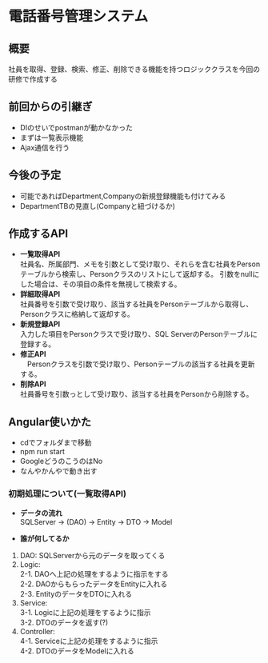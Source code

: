 # 電話番号管理システム

## 概要
  社員を取得、登録、検索、修正、削除できる機能を持つロジッククラスを今回の研修で作成する

## 前回からの引継ぎ
- DIのせいでpostmanが動かなかった
- まずは一覧表示機能
- Ajax通信を行う

## 今後の予定
- 可能であればDepartment,Companyの新規登録機能も付けてみる
- DepartmentTBの見直し(Companyと紐づけるか)

## 作成するAPI
- **一覧取得API** <br>
  社員名、所属部門、メモを引数として受け取り、それらを含む社員をPersonテーブルから検索し、Personクラスのリストにして返却する。
  引数をnullにした場合は、その項目の条件を無視して検索する。
- **詳細取得API** <br>
  社員番号を引数で受け取り、該当する社員をPersonテーブルから取得し、Personクラスに格納して返却する。
- **新規登録API** <br>
  入力した項目をPersonクラスで受け取り、SQL ServerのPersonテーブルに登録する。
- **修正API** <br>
　Personクラスを引数で受け取り、Personテーブルの該当する社員を更新する。
- **削除API** <br>
  社員番号を引数っとして受け取り、該当する社員をPersonから削除する。

## Angular使いかた<br>
- cdでフォルダまで移動
- npm run start
- GoogleどうのこうのはNo
- なんやかんやで動き出す

### 初期処理について(一覧取得API)
- **データの流れ**<br>
SQLServer → (DAO) → Entity → DTO → Model

- **誰が何してるか**<br>
1. DAO: SQLServerから元のデータを取ってくる
2. Logic: <br>
  2-1. DAOへ上記の処理をするように指示をする<br>
  2-2. DAOからもらったデータをEntityに入れる<br>
  2-3. EntityのデータをDTOに入れる<br>
3. Service:<br>
  3-1. Logicに上記の処理をするように指示<br>
  3-2. DTOのデータを返す(?)<br>
4. Controller:<br>
  4-1. Serviceに上記の処理をするように指示<br>
  4-2. DTOのデータをModelに入れる<br>

